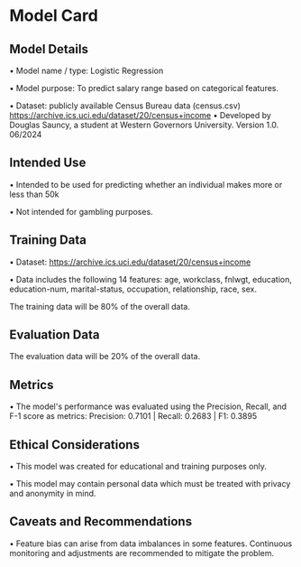 # Model Card

## Model Details
• Model name / type: Logistic Regression

• Model purpose: To predict salary range based on categorical features.

• Dataset: publicly available Census Bureau data (census.csv)
https://archive.ics.uci.edu/dataset/20/census+income
• Developed by Douglas Sauncy, a student at Western Governors University.  Version 1.0.  06/2024


## Intended Use
• Intended to be used for predicting whether an individual makes more or less than 50k

• Not intended for gambling purposes.

## Training Data
• Dataset: https://archive.ics.uci.edu/dataset/20/census+income

• Data includes the following 14 features:
age,
workclass,
fnlwgt,
education,
education-num,
marital-status,
occupation,
relationship,
race,
sex.

The training data will be 80% of the overall data.

## Evaluation Data
The evaluation data will be 20% of the overall data.

## Metrics
• The model's performance was evaluated using the Precision, Recall, and F-1 score as metrics:
Precision: 0.7101 | Recall: 0.2683 | F1: 0.3895

## Ethical Considerations
• This model was created for educational and training purposes only.

• This model may contain personal data which must be treated with privacy and anonymity in mind.

## Caveats and Recommendations
• Feature bias can arise from data imbalances in some features.  Continuous monitoring and adjustments are recommended to mitigate the problem.
